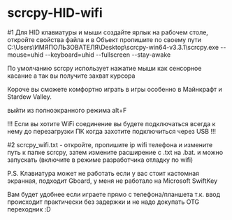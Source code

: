 # scrcpy-HID-wifi
#1 Для HID клавиатуры и мыши создайте ярлык на рабочем столе, откройте свойства файла и в Объект пропишите по своему пути C:\Users\ИМЯПОЛЬЗОВАТЕЛЯ\Desktop\scrcpy-win64-v3.3.1\scrcpy.exe --mouse=uhid --keyboard=uhid --fullscreen --stay-awake

 По умолчанию scrcpy использует нажатие мыши как сенсорное касание а так вы получите захват курсора 

Короче вы сможете комфортно играть в игры особенно в Майнкрафт и Stardew Valley.

выйти из полноэкранного режима alt+F


!!! Если вы хотите WiFi соединение вы будете подключаться всегда к нему до перезагрузки ПК когда захотите подключиться через USB !!!

#2 scrcpy_wifi.txt - откройте, пропишите ip wifi телефона и измените путь к папке scrcpy, затем измените расширение с .txt на .bat. и можно запускать (включите в режиме разработчика отладку по wifi)

P.S. Клавиатура может не работать если у вас стоит кастомная экранная, подходит Gboard, у меня не работало на Microsoft SwiftKey

Вам будет удобнее если играете прямо с телефона/планшета т.к. ввод происходит практически без задержки и не надо докупать OTG переходник :D  


